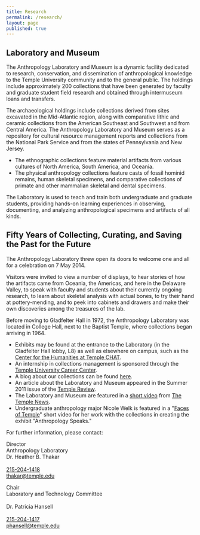 ```yaml
---
title: Research
permalink: /research/
layout: page
published: true
---
```


## Laboratory and Museum

The Anthropology Laboratory and Museum is a dynamic facility dedicated to research, conservation, and dissemination of anthropological knowledge to the Temple University community and to the general public.  The holdings include approximately 200 collections that have been generated by faculty and graduate student field research and obtained through intermuseum loans and transfers.

The archaeological holdings include collections derived from sites excavated in the Mid-Atlantic region, along with comparative lithic and ceramic collections from the American Southeast and Southwest and from Central America. The Anthropology Laboratory and Museum serves as a repository for cultural resource management reports and collections from the National Park Service and from the states of Pennsylvania and New Jersey.

- The ethnographic collections feature material artifacts from various cultures of North America, South America, and Oceania.
- The physical anthropology collections feature casts of fossil hominid remains, human skeletal specimens, and comparative collections of primate and other mammalian skeletal and dental specimens.

The Laboratory is used to teach and train both undergraduate and graduate students, providing hands-on learning experiences in observing, documenting, and analyzing anthropological specimens and artifacts of all kinds.

## Fifty Years of Collecting, Curating, and Saving the Past for the Future

The Anthropology Laboratory threw open its doors to welcome one and all for a celebration on 7 May 2014.

Visitors were invited to view a number of displays, to hear stories of how the artifacts came from Oceania, the Americas, and here in the Delaware Valley, to speak with faculty and students about their currently ongoing research, to learn about skeletal analysis with actual bones, to try their hand at pottery-mending, and to peek into cabinets and drawers and make their own discoveries among the treasures of the lab.

Before moving to Gladfelter Hall in 1972, the Anthropology Laboratory was located in College Hall, next to the Baptist Temple, where collections began arriving in 1964.

- Exhibits may be found at the entrance to the Laboratory (in the Gladfelter Hall lobby, L8) as well as elsewhere on campus, such as the [Center for the Humanities at Temple CHAT](http://www.temple.edu/humanities/activities/exhibits/ExcavatingDesire.htm).
- An internship in collections management is sponsored through the [Temple University Career Center](http://www.temple.edu/provost/careercenter/).
- A blog about our collections can be found [here](http://anthropologylabtemple.wordpress.com). 
- An article about the Laboratory and Museum appeared in the Summer 2011 issue of the [Temple Review](http://www.temple.edu/templemag/archives/2011_summer/Earthly_Treasures_sum11.html).
- The Laboratory and Museum are featured in a [short video](http://www.youtube.com/watch?v=4LecSEiUCxQ) from [The Temple News](http://www.temple-news.com/).
- Undergraduate anthropology major Nicole Welk is  featured in a "[Faces of Temple](http://news.temple.edu/news/faces-nicole_welk)" short video for  her work with the collections in creating the exhibit "Anthropology Speaks."

For further information, please contact:

Director<br/>
Anthropology Laboratory<br/>
Dr. Heather B. Thakar<br/>  
[215-204-1418](tel:2152041418)<br/> 
[thakar@temple.edu](mailto:thakar@temple.edu)<br/>

Chair<br/>
Laboratory and Technology Committee<br/>  
Dr. Patricia Hansell<br/>  
[215-204-1417](tel:2152041417)<br/> 
[phansell@temple.edu](mailto:phansell@temple.edu)<br/>
